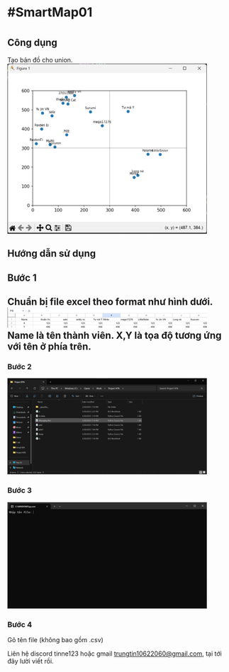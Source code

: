 <h1>#SmartMap01<h1>
<h2>Công dụng</h1>
Tạo bản đồ cho union.
<img src="HDSD/Screenshot_3.png" width="450">
<h2>Hướng dẫn sử dụng</h2>
<h2>Bước 1<h2>
Chuẩn bị file excel theo format như hình dưới.
<img src= "HDSD/Screenshot_excel.png" width = "450">
Name là tên thành viên. X,Y là tọa độ tương ứng với tên ở phía trên.
<h3>Bước 2</h3>
<img src="HDSD/Screenshot_1.png"  width="450">
<h3>Bước 3</h3>
<img src="HDSD/Screenshot_2.png"  width="450">
<h3>Bước 4</h3>
Gõ tên file (không bao gồm .csv)

  
Liên hệ discord tinne123 hoặc gmail trungtin10622060@gmail.com, tại tới đây lười viết rồi.
